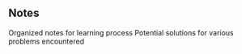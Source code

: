 ## Notes

Organized notes for learning process
Potential solutions for various problems encountered
